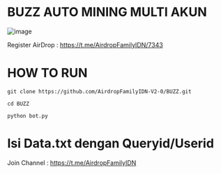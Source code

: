 # BUZZ AUTO MINING MULTI AKUN 
![image](https://github.com/user-attachments/assets/cee6b07a-5709-4634-ac58-d3a3760bbe5a)


Register AirDrop : https://t.me/AirdropFamilyIDN/7343

# HOW TO RUN

```
git clone https://github.com/AirdropFamilyIDN-V2-0/BUZZ.git
```
```
cd BUZZ
```
```
python bot.py
```

# Isi Data.txt dengan Queryid/Userid

Join Channel : https://t.me/AirdropFamilyIDN
